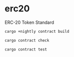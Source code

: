 # erc20
ERC-20 Token Standard

```bash
cargo +nightly contract build
```

```bash
cargo contract check
```

```bash
cargo contract test
```
